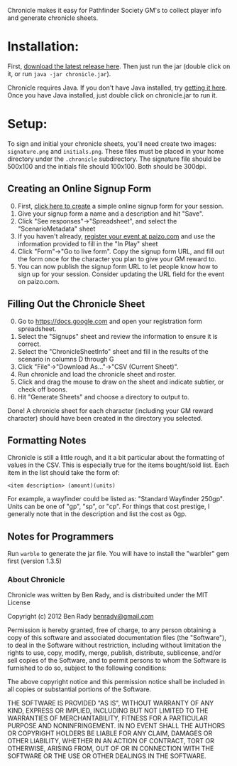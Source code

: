 Chronicle makes it easy for Pathfinder Society GM's to collect player info and generate chronicle sheets.

# Installation:

First, [download the latest release here](https://github.com/downloads/benrady/chronicle/chronicle.jar). Then just run the jar (double click on it, or run `java -jar chronicle.jar`).

Chronicle requires Java. If you don't have Java installed, try [getting it here](http://java.com/en/download/index.jsp). Once you have Java installed, just double click on chronicle.jar to run it.

# Setup:

To sign and initial your chronicle sheets, you'll need create two images: `signature.png` and `initials.png`. These files must be placed in your home directory under the `.chronicle` subdirectory. The signature file should be 500x100 and the initials file should 100x100. Both should be 300dpi.

## Creating an Online Signup Form
0. First, [click here to create](https://docs.google.com/previewtemplate?id=0Ann48md_Q6mkdGtocUJ4NVZhQjVSdWRidzUtU3dKOHc&mode=public) a simple online signup form for your session.
0. Give your signup form a name and a description and hit "Save". 
0. Click "See responses"&rarr;"Spreadsheet", and select the "ScenarioMetadata" sheet
0. If you haven't already, [register your event at paizo.com](https://secure.paizo.com/pathfinderSociety/myAccount/eventCoordinator) and use the information provided to fill in the "In Play" sheet
0. Click "Form"&rarr;"Go to live form". Copy the signup form URL, and fill out the form once for the character you plan to give your GM reward to.
0. You can now publish the signup form URL to let people know how to sign up for your session. Consider updating the URL field for the event on paizo.com.

## Filling Out the Chronicle Sheet
0. Go to https://docs.google.com and open your registration form spreadsheet.
0. Select the "Signups" sheet and review the information to ensure it is correct.
0. Select the "ChronicleSheetInfo" sheet and fill in the results of the scenario in columns D through G
0. Click "File"&rarr;"Download As..."&rarr;"CSV (Current Sheet)".
0. Run chronicle and load the chronicle sheet and roster. 
0. Click and drag the mouse to draw on the sheet and indicate subtier, or check off boons.
0. Hit "Generate Sheets" and choose a directory to output to.

Done! A chronicle sheet for each character (including your GM reward character) should have been created in the directory you selected.

## Formatting Notes

Chronicle is still a little rough, and it a bit particular about the formatting of values in the CSV. This is especially true for the items bought/sold list. Each item in the list should take the form of:

    <item description> (amount)(units)
    
For example, a wayfinder could be listed as: "Standard Wayfinder 250gp". Units can be one of "gp", "sp", or "cp". For things that cost prestige, I generally note that in the description and list the cost as 0gp. 

## Notes for Programmers

Run `warble` to generate the jar file. You will have to install the "warbler" gem first (version 1.3.5)

### About Chronicle

Chronicle was written by Ben Rady, and is distribuited under the MIT License

Copyright (c) 2012 Ben Rady <benrady@gmail.com>

Permission is hereby granted, free of charge, to any person obtaining a copy
of this software and associated documentation files (the "Software"), to deal
in the Software without restriction, including without limitation the rights
to use, copy, modify, merge, publish, distribute, sublicense, and/or sell
copies of the Software, and to permit persons to whom the Software is
furnished to do so, subject to the following conditions:

The above copyright notice and this permission notice shall be included in
all copies or substantial portions of the Software.

THE SOFTWARE IS PROVIDED "AS IS", WITHOUT WARRANTY OF ANY KIND, EXPRESS OR
IMPLIED, INCLUDING BUT NOT LIMITED TO THE WARRANTIES OF MERCHANTABILITY,
FITNESS FOR A PARTICULAR PURPOSE AND NONINFRINGEMENT. IN NO EVENT SHALL THE
AUTHORS OR COPYRIGHT HOLDERS BE LIABLE FOR ANY CLAIM, DAMAGES OR OTHER
LIABILITY, WHETHER IN AN ACTION OF CONTRACT, TORT OR OTHERWISE, ARISING FROM,
OUT OF OR IN CONNECTION WITH THE SOFTWARE OR THE USE OR OTHER DEALINGS IN
THE SOFTWARE.

